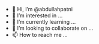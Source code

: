 - 👋 Hi, I’m @abdullahpatni
- 👀 I’m interested in ...
- 🌱 I’m currently learning ...
- 💞️ I’m looking to collaborate on ...
- 📫 How to reach me ...

<!---
abdullahpatni/abdullahpatni is a ✨ special ✨ repository because its `README.md` (this file) appears on your GitHub profile.
You can click the Preview link to take a look at your changes.
--->
